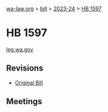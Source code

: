 [wa-law.org](/) > [bill](/bill/) > [2023-24](/bill/2023-24/) > [HB 1597](/bill/2023-24/hb/1597/)

# HB 1597
[leg.wa.gov](https://app.leg.wa.gov/billsummary?BillNumber=1597&Year=2023&Initiative=false)

## Revisions
* [Original Bill](1/)

## Meetings